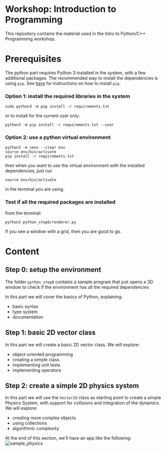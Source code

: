 Workshop: Introduction to Programming
=====================================

This repository contains the material used in the Intro to Python/C++ Programming workshop.

# Prerequisites

The python part requires Python 3 installed in the system, with a few additional packages.
The recommended way to install the dependencies is using `pip`. See [here](https://pip.pypa.io/en/stable/installing/) for instructions on how to install `pip`.

### Option 1: install the required libraries in the system

```
sudo python3 -m pip install -r requirements.txt
```
or to install for the current user only:
```
python3 -m pip install -r requirements.txt --user
```

### Option 2: use a python virtual environment

```
python3 -m venv --clear env
source env/bin/activate
pip install -r requirements.txt
```
then when you want to use the virtual environment with the installed dependencies, just run 
```
source env/bin/activate
```
in the terminal you are using.

### Test if all the required packages are installed

from the terminal:
```
python3 python_step0/renderer.py
```
If you see a window with a grid, then you are good to go.

# Content

## Step 0: setup the environment

The folder `python_step0` contains a sample program that just opens a 3D window to check if the environment has all the required dependencies

In this part we will cover the basics of Python, explaining:

* basic syntax
* type system
* documentation

## Step 1: basic 2D vector class

In this part we will create a basic 2D vector class. We will explore:

* object-oriented programming
* creating a simple class
* implementing unit tests
* implementing operators

## Step 2: create a simple 2D physics system

In this part we will use the `Vector2d` class as starting point to create a simple Physics System, with support for collisions and integration of the dynamics.
We will explore:

* creating more complex objects
* using collections
* algorithmic complexity

At the end of this section, we'll have an app like the following:
![sample_physics](resources/sample_physics.gif)


